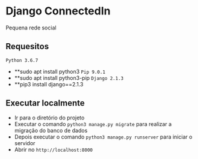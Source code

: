 # Django ConnectedIn

Pequena rede social

## Requesitos
`Python 3.6.7`
+ **sudo apt install python3
`Pip 9.0.1`
+ **sudo apt install python3-pip
`Django 2.1.3`
+ **pip3 install django==2.1.3

## Executar localmente
+ Ir para o diretório do projeto
+ Executar o comando `python3 manage.py migrate` para realizar a migração do banco de dados
+ Depois executar o comando `python3 manage.py runserver` para iniciar o servidor
+ Abrir no `http://localhost:8000`
